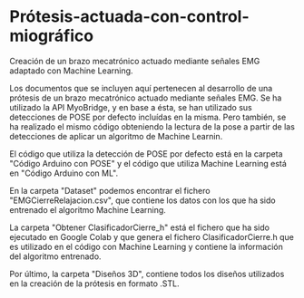 # Prótesis-actuada-con-control-miográfico
Creación de un brazo mecatrónico actuado mediante señales EMG adaptado con Machine Learning.

Los documentos que se incluyen aquí pertenecen al desarrollo de una prótesis de un brazo mecatrónico actuado mediante señales EMG. Se ha utilizado la API MyoBridge, y en base a ésta, se han utilizado sus detecciones de POSE por defecto incluídas en la misma. Pero también, se ha realizado el mismo código obteniendo la lectura de la pose a partir de las detecciones de aplicar un algoritmo de Machine Learnin.


El código que utiliza la detección de POSE por defecto está en la carpeta "Código Arduino con POSE" y el código que utiliza Machine Learning está en "Código Arduino con ML".


En la carpeta "Dataset" podemos encontrar el fichero "EMGCierreRelajacion.csv", que contiene los datos con los que ha sido entrenado el algoritmo Machine Learning.


La carpeta "Obtener ClasificadorCierre_h" está el fichero que ha sido ejecutado en Google Colab y que genera el fichero ClasificadorCierre.h que es utilizado en el código con Machine Learning y contiene la información del algoritmo entrenado.


Por último, la carpeta "Diseños 3D", contiene todos los diseños utilizados en la creación de la prótesis en formato .STL.

